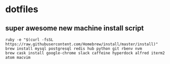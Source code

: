 # dotfiles

## super awesome new machine install script

```
ruby -e "$(curl -fsSL https://raw.githubusercontent.com/Homebrew/install/master/install)"
brew install mysql postgresql redis hub python git rbenv nvm
brew cask install google-chrome slack caffeine hyperdock alfred iterm2 atom macvim
```
